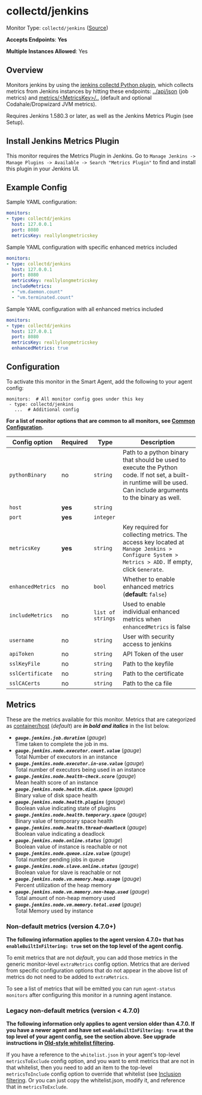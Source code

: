
<!--- Generated by to-integrations-repo script in Smart Agent repo, DO NOT MODIFY HERE --->
<!--- GENERATED BY gomplate from scripts/docs/monitor-page.md.tmpl --->

# collectd/jenkins

Monitor Type: `collectd/jenkins` ([Source](https://github.com/signalfx/signalfx-agent/tree/master/internal/monitors/collectd/jenkins))

**Accepts Endpoints**: **Yes**

**Multiple Instances Allowed**: Yes

## Overview

Monitors jenkins by using the
[jenkins collectd Python
plugin](https://github.com/signalfx/collectd-jenkins), which collects
metrics from Jenkins instances by hitting these endpoints:
[../api/json](https://wiki.jenkins.io/display/jenkins/remote+access+api)
(job metrics)  and
[metrics/&lt;MetricsKey&gt;/..](https://wiki.jenkins.io/display/JENKINS/Metrics+Plugin)
(default and optional Codahale/Dropwizard JVM metrics).

Requires Jenkins 1.580.3 or later, as well as the Jenkins Metrics Plugin (see Setup).

<!--- SETUP --->
## Install Jenkins Metrics Plugin
This monitor requires the Metrics Plugin in Jenkins. Go to `Manage Jenkins -> Manage Plugins -> Available -> Search "Metrics Plugin"`
to find and install this plugin in your Jenkins UI.


<!--- SETUP --->
## Example Config

Sample YAML configuration:

```yaml
monitors:
- type: collectd/jenkins
  host: 127.0.0.1
  port: 8080
  metricsKey: reallylongmetricskey
```

Sample YAML configuration with specific enhanced metrics included

```yaml
monitors:
- type: collectd/jenkins
  host: 127.0.0.1
  port: 8080
  metricsKey: reallylongmetricskey
  includeMetrics:
  - "vm.daemon.count"
  - "vm.terminated.count"
```

Sample YAML configuration with all enhanced metrics included

```yaml
monitors:
- type: collectd/jenkins
  host: 127.0.0.1
  port: 8080
  metricsKey: reallylongmetricskey
  enhancedMetrics: true
```


## Configuration

To activate this monitor in the Smart Agent, add the following to your
agent config:

```
monitors:  # All monitor config goes under this key
 - type: collectd/jenkins
   ...  # Additional config
```

**For a list of monitor options that are common to all monitors, see [Common
Configuration](../monitor-config.html#common-configuration).**


| Config option | Required | Type | Description |
| --- | --- | --- | --- |
| `pythonBinary` | no | `string` | Path to a python binary that should be used to execute the Python code. If not set, a built-in runtime will be used.  Can include arguments to the binary as well. |
| `host` | **yes** | `string` |  |
| `port` | **yes** | `integer` |  |
| `metricsKey` | **yes** | `string` | Key required for collecting metrics.  The access key located at `Manage Jenkins > Configure System > Metrics > ADD.` If empty, click `Generate`. |
| `enhancedMetrics` | no | `bool` | Whether to enable enhanced metrics (**default:** `false`) |
| `includeMetrics` | no | `list of strings` | Used to enable individual enhanced metrics when `enhancedMetrics` is false |
| `username` | no | `string` | User with security access to jenkins |
| `apiToken` | no | `string` | API Token of the user |
| `sslKeyFile` | no | `string` | Path to the keyfile |
| `sslCertificate` | no | `string` | Path to the certificate |
| `sslCACerts` | no | `string` | Path to the ca file |


## Metrics

These are the metrics available for this monitor.
Metrics that are categorized as
[container/host](https://docs.signalfx.com/en/latest/admin-guide/usage.html#about-custom-bundled-and-high-resolution-metrics)
(*default*) are ***in bold and italics*** in the list below.


 - ***`gauge.jenkins.job.duration`*** (*gauge*)<br>    Time taken to complete the job in ms.
 - ***`gauge.jenkins.node.executor.count.value`*** (*gauge*)<br>    Total Number of executors in an instance
 - ***`gauge.jenkins.node.executor.in-use.value`*** (*gauge*)<br>    Total number of executors being used in an instance
 - ***`gauge.jenkins.node.health-check.score`*** (*gauge*)<br>    Mean health score of an instance
 - ***`gauge.jenkins.node.health.disk.space`*** (*gauge*)<br>    Binary value of disk space health
 - ***`gauge.jenkins.node.health.plugins`*** (*gauge*)<br>    Boolean value indicating state of plugins
 - ***`gauge.jenkins.node.health.temporary.space`*** (*gauge*)<br>    Binary value of temporary space health
 - ***`gauge.jenkins.node.health.thread-deadlock`*** (*gauge*)<br>    Boolean value indicating a deadlock
 - ***`gauge.jenkins.node.online.status`*** (*gauge*)<br>    Boolean value of instance is reachable or not
 - ***`gauge.jenkins.node.queue.size.value`*** (*gauge*)<br>    Total number pending jobs in queue
 - ***`gauge.jenkins.node.slave.online.status`*** (*gauge*)<br>    Boolean value for slave is reachable or not
 - ***`gauge.jenkins.node.vm.memory.heap.usage`*** (*gauge*)<br>    Percent utilization of the heap memory
 - ***`gauge.jenkins.node.vm.memory.non-heap.used`*** (*gauge*)<br>    Total amount of non-heap memory used
 - ***`gauge.jenkins.node.vm.memory.total.used`*** (*gauge*)<br>    Total Memory used by instance

### Non-default metrics (version 4.7.0+)

**The following information applies to the agent version 4.7.0+ that has
`enableBuiltInFiltering: true` set on the top level of the agent config.**

To emit metrics that are not _default_, you can add those metrics in the
generic monitor-level `extraMetrics` config option.  Metrics that are derived
from specific configuration options that do not appear in the above list of
metrics do not need to be added to `extraMetrics`.

To see a list of metrics that will be emitted you can run `agent-status
monitors` after configuring this monitor in a running agent instance.

### Legacy non-default metrics (version < 4.7.0)

**The following information only applies to agent version older than 4.7.0. If
you have a newer agent and have set `enableBuiltInFiltering: true` at the top
level of your agent config, see the section above. See upgrade instructions in
[Old-style whitelist filtering](../legacy-filtering.html#old-style-whitelist-filtering).**

If you have a reference to the `whitelist.json` in your agent's top-level
`metricsToExclude` config option, and you want to emit metrics that are not in
that whitelist, then you need to add an item to the top-level
`metricsToInclude` config option to override that whitelist (see [Inclusion
filtering](../legacy-filtering.html#inclusion-filtering).  Or you can just
copy the whitelist.json, modify it, and reference that in `metricsToExclude`.



